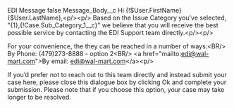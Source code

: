 <?xml version="1.0" encoding="UTF-8"?>
<CustomMetadata xmlns="http://soap.sforce.com/2006/04/metadata" xmlns:xsi="http://www.w3.org/2001/XMLSchema-instance" xmlns:xsd="http://www.w3.org/2001/XMLSchema">
    <label>EDI Message</label>
    <protected>false</protected>
    <values>
        <field>Message_Body__c</field>
        <value xsi:type="xsd:string">Hi {!$User.FirstName} {$User.LastName},&lt;p/&gt;&lt;p/&gt;
Based on the Issue Category you’ve selected, &quot;{1},{!Case.Sub_Category_1__c}&quot; we believe that you will receive the best possible service by contacting the EDI Support team directly.&lt;p/&gt;&lt;p/&gt;

For your convenience, the they can be reached in a number of ways:&lt;BR/&gt;
By Phone: (479)273-8888 - option 2&lt;BR/&gt;
&lt;a href=&quot;mailto:edi@wal-mart.com&quot;&gt;By email: edi@wal-mart.com&lt;/a&gt;&lt;p/&gt;

If you’d prefer not to reach out to this team directly and instead submit your case here, please close this dialogue box  by clicking Ok and complete your submission.  Please note that if you choose this option, your case may take longer to be resolved.</value>
    </values>
</CustomMetadata>
